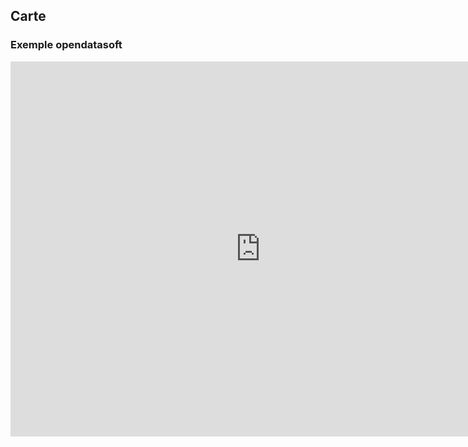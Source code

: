 ## Carte
### Exemple opendatasoft

<iframe frameborder="0" width="800" height="600" src="https://data.opendatasoft.com/map/embed/carte_defi_2022/?&static=false&scrollWheelZoom=false"></iframe>
